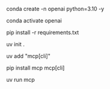 conda create -n openai python=3.10 -y

conda activate openai

pip install -r requirements.txt

uv init .

uv add "mcp[cli]"

pip install mcp mcp[cli]

uv run mcp